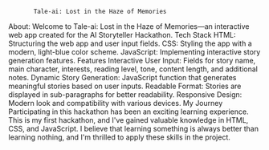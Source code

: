            Tale-ai: Lost in the Haze of Memories
About: Welcome to Tale-ai: Lost in the Haze of Memories—an interactive web app created for the AI Storyteller Hackathon.
Tech Stack
HTML: Structuring the web app and user input fields.
CSS: Styling the app with a modern, light-blue color scheme.
JavaScript: Implementing interactive story generation features.
Features
Interactive User Input: Fields for story name, main character, interests, reading level, tone, content length, and additional notes.
Dynamic Story Generation: JavaScript function that generates meaningful stories based on user inputs.
Readable Format: Stories are displayed in sub-paragraphs for better readability.
Responsive Design: Modern look and compatibility with various devices.
My Journey
Participating in this hackathon has been an exciting learning experience. 
This is my first hackathon, and I've gained valuable knowledge in HTML, CSS, and JavaScript.
I believe that learning something is always better than learning nothing, and I'm thrilled to apply these skills in the  project.
